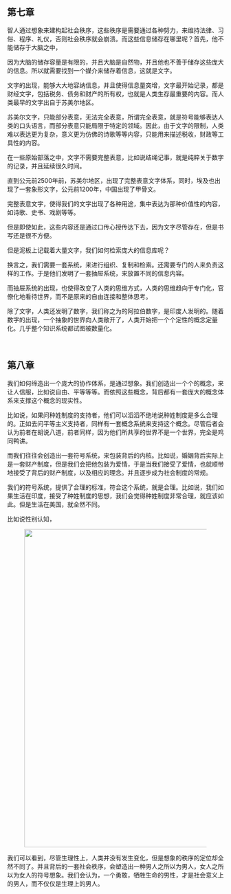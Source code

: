 <h2>第七章</h2><p data-pid="LrVfKqmb">智人通过想象来建构起社会秩序，这些秩序是需要通过各种努力，来维持法律、习俗、程序、礼仪，否则社会秩序就会崩溃。而这些信息储存在哪里呢？首先，他不能储存于大脑之中，</p><p data-pid="ON4cj1aE">因为大脑的储存容量是有限的，并且大脑是自然物，并且他也不善于储存这些庞大的信息。所以就需要找到一个媒介来储存着信息，这就是文字。</p><p data-pid="IooRJnD2">文字的出现，能够大大地容纳信息，并且使得信息量突增，文字最开始记录，都是财经文字，包括税务、债务和财产的所有权，也就是人类生存最重要的内容。而人类最早的文字出自于苏美尔地区。</p><p data-pid="Cz3n1zXU">苏美尔文字，只能部分表意，无法完全表意，所谓完全表意，就是符号能够表达人类的口头语言，而部分表意只能局限于特定的领域。因此，由于文字的限制，人类难以表达更为复杂，意义更为仿佛的诗歌等等内容，只能用来描述税收，财政等工具性的内容。</p><p data-pid="dHZdXxdu">在一些原始部落之中，文字不需要完整表意，比如说结绳记事，就是纯粹关于数字的记录，并且延续很久时间。</p><p data-pid="oTRYawzm">直到公元前2500年前，苏美尔地区，出现了完整表意文字体系，同时，埃及也出现了一套象形文字，公元前1200年，中国出现了甲骨文。</p><p data-pid="h9hi0HFn">完整表意文字，使得我们的文字出现了各种用途，集中表达为那种价值性的内容，如诗歌、史书、戏剧等等。</p><p data-pid="LCOLHDHZ">但是即使如此，这些内容还是通过口传心授传达下去，因为文字尽管存在，但是书写还是很不方便。</p><p data-pid="eWnK5P0i">但是泥板上记载着大量文字，我们如何检索庞大的信息库呢？</p><p data-pid="Z3kir1Ln">换言之，我们需要一套系统，来进行组织、复制和检索。还需要专门的人来负责这样的工作。于是他们发明了一套抽屉系统，来放置不同的信息内容。</p><p data-pid="2DzYn6Bb">而抽屉系统的出现，也使得改变了人类的思维方式，人类的思维趋向于专门化，官僚化地看待世界，而不是原来的自由连接和整体思考。</p><p data-pid="EJc8bH8W">除了文字，人类还发明了数字，我们称之为的阿拉伯数字，是印度人发明的。随着数字的出现，一个抽象的世界向人类敞开了，人类开始把一个个定性的概念定量化。几乎整个知识系统都试图被数量化。</p><p><br></p><h2>第八章</h2><p data-pid="C-os50s_">我们如何缔造出一个庞大的协作体系，是通过想象。我们创造出一个个的概念，来让人信服，比如说自由、平等等等。而依照这些概念，背后都有一套庞大的概念体系来支撑这个概念的现实性。</p><p data-pid="LQWuHgSU">比如说，如果问种姓制度的支持者，他们可以滔滔不绝地说种姓制度是多么合理的。正如去问平等主义支持者，同样有一套概念系统来支持这个概念。尽管后者会认为前者在胡说八道，前者同样，因为他们所共享的世界不是一个世界，完全是鸡同鸭讲。</p><p data-pid="ZA00vYPG">而我们往往会创造出一套符号系统，来包装背后的内核。比如说，婚姻背后实际上是一套财产制度，但是我们会把他包装为爱情，于是当我们接受了爱情，也就顺带地接受了背后的财产制度，以及相应的理念。并且逐步成为社会制度的常规。</p><p data-pid="N_7xXAbP">我们的符号系统，提供了合理的标准，符合这个系统，就是合理。比如说，我们如果生活在印度，接受了种姓制度的思想，我们会觉得种姓制度非常合理，就应该如此。但是生活在美国，就全然不同。</p><p data-pid="2DCuUr0E">比如说性别认知，</p><figure data-size="normal"><img src="https://picx.zhimg.com/v2-07f585e506c7a428a33618c8249966f9_720w.jpg?source=d16d100b" data-caption="" data-size="normal" data-rawwidth="741" data-rawheight="302" class="origin_image zh-lightbox-thumb" width="741" data-original="https://picx.zhimg.com/v2-07f585e506c7a428a33618c8249966f9_720w.jpg?source=d16d100b"></figure><p data-pid="FW7QvOtt">我们可以看到，尽管生理性上，人类并没有发生变化，但是想象的秩序的定位却全然不同了。并且背后的一套社会秩序，会塑造出一种男人之所以为男人，女人之所以为女人的符号想象。我们会认为，一个勇敢，牺牲生命的男性，才是社会意义上的男人，而不仅仅是生理上的男人。</p><p></p>
